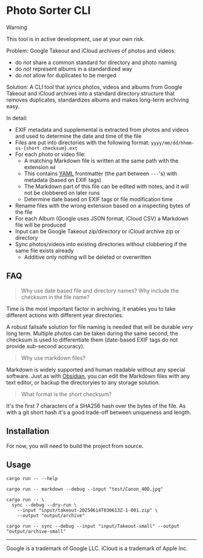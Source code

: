 # Photo Sorter CLI

> [!WARNING]
> This tool is in active development, use at your own risk.

Problem: Google Takeout and iCloud archives of photos and videos:
- do _not_ share a common standard for directory and photo naming
- do _not_ represent albums in a standardized way
- do _not_ allow for duplicates to be merged

Solution: A CLI tool that syncs photos, videos and albums from Google Takeout and iCloud archives
into a standard directory structure that removes duplicates, standardizes albums and makes long-term archiving easy.

In detail:
- EXIF metadata and supplemental is extracted from photos and videos and used to determine the date and time of the file
- Files are put into directories with the following format: `yyyy/mm/dd/hhmm-ss-{short checksum}.ext`
- For each photo or video file:
  - A matching Markdown file is written at the same path with the extension `md`
  - This contains [YAML](https://en.wikipedia.org/wiki/YAML) frontmatter (the part between `---`'s) with metadata (based on EXIF tags)
  - The Markdown part of this file can be edited with notes, and it will not be clobbered on later runs
  - Determine date based on EXIF tags or file modification time
- Rename files with the wrong extension based on a inspecting bytes of the file
- For each Album (Google uses JSON format, iCloud CSV) a Markdown file will be produced
- Input can be Google Takeout zip/directory or iCloud archive zip or directory
- Sync photos/videos into existing directories without clobbering if the same file exists already
  - Additive only nothing will be deleted or overwritten

## FAQ

> Why use date based file and directory names? Why include the checksum in the file name?

Time is the most important factor in archiving, it enables you to take different actions with different year 
directories. 

A robust failsafe solution for file naming is needed that will be durable _very_ long term. Multiple photos can be 
taken during the same second, the checksum is used to differentiate them (date-based EXIF tags do not provide sub-second accuracy).

> Why use markdown files?

Markdown is widely supported and human readable without any special software. Just as with
[Obsidian](https://obsidian.md/), you can edit the Markdown files with any text editor, or backup the directoryies to 
any storage solution.

> What format is the short checksum?

It's the first 7 characters of a SHA256 hash over the bytes of the file. As with a git short hash it's a good trade-off
between uniqueness and length.

## Installation

For now, you will need to build the project from source.

## Usage

```shell
cargo run -- --help
```

```shell
cargo run -- markdown --debug --input "test/Canon_40D.jpg"
```

```shell
cargo run -- \
  sync --debug --dry-run \
    --input "input/takeout-20250614T030613Z-1-001.zip" \
    --output "output/archive"
```

```shell
cargo run -- sync --debug --input "input/Takeout-small" --output "output/archive-small"
```


---

Google is a trademark of Google LLC. iCloud is a trademark of Apple Inc.